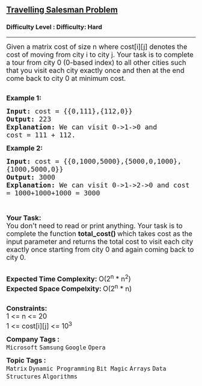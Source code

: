 <h2><a href="https://www.geeksforgeeks.org/problems/travelling-salesman-problem2732/1?page=1&difficulty=Hard&sortBy=difficulty">Travelling Salesman Problem</a></h2><h3>Difficulty Level : Difficulty: Hard</h3><hr><div class="problems_problem_content__Xm_eO"><p><span style="font-size: 18px;">Given a matrix cost of size n where cost[i][j] denotes the cost of moving from city i to city j. Your task is to complete a tour from city 0 (0-based index) to all other cities such that you visit each city exactly once and then at the end come back to city 0 at minimum cost.</span><br>&nbsp;</p>
<p><span style="font-size: 18px;"><strong>Example 1:</strong></span></p>
<pre><span style="font-size: 18px;"><strong>Input: </strong>cost = {{0,111},{112,0}}
<strong>Output: </strong>223
<strong>Explanation: </strong>We can visit 0-&gt;1-&gt;0 and 
cost = 111 + 112.</span>
</pre>
<p><span style="font-size: 18px;"><strong>Example 2:</strong></span></p>
<pre><span style="font-size: 18px;"><strong>Input: </strong>cost = {{0,1000,5000},{5000,0,1000},
{1000,5000,0}}
<strong>Output: </strong>3000
<strong>Explanation: </strong>We can visit 0-&gt;1-&gt;2-&gt;0 and cost 
= 1000+1000+1000 = 3000</span>
</pre>
<p>&nbsp;</p>
<p><span style="font-size: 18px;"><strong>Your Task:</strong><br>You don't need to read or print anything. Your task is to complete the function&nbsp;<strong>total_cost()&nbsp;</strong>which takes cost as the input parameter and returns the total cost to visit each city exactly once starting from city 0 and again coming back to city 0.</span><br>&nbsp;</p>
<p><span style="font-size: 18px;"><strong>Expected Time Complexity:&nbsp;</strong>O(2<sup>n</sup>&nbsp;* n<sup>2</sup>)<br><strong>Expected Space Compelxity:&nbsp;</strong>O(2<sup>n</sup>&nbsp;* n)</span><br>&nbsp;</p>
<p><span style="font-size: 18px;"><strong>Constraints:</strong><br>1 &lt;= n &lt;= 20<br>1 &lt;= cost[i][j] &lt;= 10<sup>3</sup></span></p></div><p><span style=font-size:18px><strong>Company Tags : </strong><br><code>Microsoft</code>&nbsp;<code>Samsung</code>&nbsp;<code>Google</code>&nbsp;<code>Opera</code>&nbsp;<br><p><span style=font-size:18px><strong>Topic Tags : </strong><br><code>Matrix</code>&nbsp;<code>Dynamic Programming</code>&nbsp;<code>Bit Magic</code>&nbsp;<code>Arrays</code>&nbsp;<code>Data Structures</code>&nbsp;<code>Algorithms</code>&nbsp;